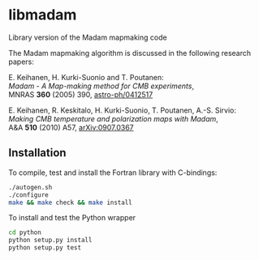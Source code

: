 # libmadam
Library version of the Madam mapmaking code

The Madam mapmaking algorithm is discussed in the following research papers:

E. Keihanen, H. Kurki-Suonio and T. Poutanen:  
*Madam - A Map-making method for CMB experiments*,  
MNRAS **360** (2005) 390, [astro-ph/0412517](https://arxiv.org/abs/astro-ph/0412517)

E. Keihanen, R. Keskitalo, H. Kurki-Suonio, T. Poutanen, A.-S. Sirvio:  
*Making CMB temperature and polarization maps with Madam*,  
A&A **510** (2010) A57, [arXiv:0907.0367](https://arxiv.org/abs/0907.0367)

## Installation

To compile, test and install the Fortran library with C-bindings:
```bash
./autogen.sh
./configure
make && make check && make install
```

To install and test the Python wrapper
```bash
cd python
python setup.py install
python setup.py test
```
